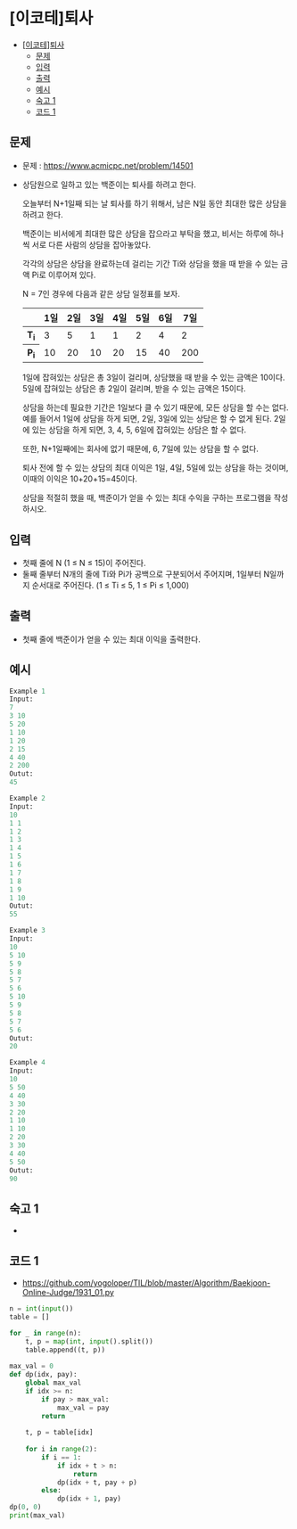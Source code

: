 # [이코테]퇴사

<!-- TOC -->

- [[이코테]퇴사](#%EC%9D%B4%EC%BD%94%ED%85%8C%ED%87%B4%EC%82%AC)
  - [문제](#%EB%AC%B8%EC%A0%9C)
  - [입력](#%EC%9E%85%EB%A0%A5)
  - [출력](#%EC%B6%9C%EB%A0%A5)
  - [예시](#%EC%98%88%EC%8B%9C)
  - [숙고 1](#%EC%88%99%EA%B3%A0-1)
  - [코드 1](#%EC%BD%94%EB%93%9C-1)

<!-- /TOC -->

## 문제
- 문제 : https://www.acmicpc.net/problem/14501
- 상담원으로 일하고 있는 백준이는 퇴사를 하려고 한다.

  오늘부터 N+1일째 되는 날 퇴사를 하기 위해서, 남은 N일 동안 최대한 많은 상담을 하려고 한다.

  백준이는 비서에게 최대한 많은 상담을 잡으라고 부탁을 했고, 비서는 하루에 하나씩 서로 다른 사람의 상담을 잡아놓았다.

  각각의 상담은 상담을 완료하는데 걸리는 기간 Ti와 상담을 했을 때 받을 수 있는 금액 Pi로 이루어져 있다.

  N = 7인 경우에 다음과 같은 상담 일정표를 보자.
  <table class="table table-bordered">
    <thead>
      <tr>
        <th>&nbsp;</th>
        <th>1일</th>
        <th>2일</th>
        <th>3일</th>
        <th>4일</th>
        <th>5일</th>
        <th>6일</th>
        <th>7일</th>
      </tr>
    </thead>
    <tbody>
      <tr>
        <th>T<sub>i</sub></th>
        <td>3</td>
        <td>5</td>
        <td>1</td>
        <td>1</td>
        <td>2</td>
        <td>4</td>
        <td>2</td>
      </tr>
      <tr>
        <th>P<sub>i</sub></th>
        <td>10</td>
        <td>20</td>
        <td>10</td>
        <td>20</td>
        <td>15</td>
        <td>40</td>
        <td>200</td>
      </tr>
    </tbody>
  </table>

  1일에 잡혀있는 상담은 총 3일이 걸리며, 상담했을 때 받을 수 있는 금액은 10이다. 5일에 잡혀있는 상담은 총 2일이 걸리며, 받을 수 있는 금액은 15이다.

  상담을 하는데 필요한 기간은 1일보다 클 수 있기 때문에, 모든 상담을 할 수는 없다. 예를 들어서 1일에 상담을 하게 되면, 2일, 3일에 있는 상담은 할 수 없게 된다. 2일에 있는 상담을 하게 되면, 3, 4, 5, 6일에 잡혀있는 상담은 할 수 없다.

  또한, N+1일째에는 회사에 없기 때문에, 6, 7일에 있는 상담을 할 수 없다.

  퇴사 전에 할 수 있는 상담의 최대 이익은 1일, 4일, 5일에 있는 상담을 하는 것이며, 이때의 이익은 10+20+15=45이다.

  상담을 적절히 했을 때, 백준이가 얻을 수 있는 최대 수익을 구하는 프로그램을 작성하시오.

## 입력
- 첫째 줄에 N (1 ≤ N ≤ 15)이 주어진다.
- 둘째 줄부터 N개의 줄에 Ti와 Pi가 공백으로 구분되어서 주어지며, 1일부터 N일까지 순서대로 주어진다. (1 ≤ Ti ≤ 5, 1 ≤ Pi ≤ 1,000)

## 출력
- 첫째 줄에 백준이가 얻을 수 있는 최대 이익을 출력한다.

## 예시
``` python
Example 1
Input:
7
3 10
5 20
1 10
1 20
2 15
4 40
2 200
Outut:
45

Example 2
Input:
10
1 1
1 2
1 3
1 4
1 5
1 6
1 7
1 8
1 9
1 10
Outut:
55

Example 3
Input:
10
5 10
5 9
5 8
5 7
5 6
5 10
5 9
5 8
5 7
5 6
Outut:
20

Example 4
Input:
10
5 50
4 40
3 30
2 20
1 10
1 10
2 20
3 30
4 40
5 50
Outut:
90
```

## 숙고 1
- 

## 코드 1
- https://github.com/yogoloper/TIL/blob/master/Algorithm/Baekjoon-Online-Judge/1931_01.py  
``` python
n = int(input())
table = []

for _ in range(n):
    t, p = map(int, input().split())
    table.append((t, p))
    
max_val = 0
def dp(idx, pay):
    global max_val
    if idx >= n:
        if pay > max_val:
            max_val = pay
        return
      
    t, p = table[idx]
    
    for i in range(2):
        if i == 1:
            if idx + t > n:
                return
            dp(idx + t, pay + p)
        else:
            dp(idx + 1, pay)
dp(0, 0)
print(max_val)
```
